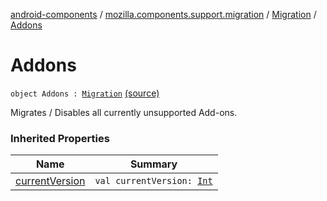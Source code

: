 [android-components](../../index.md) / [mozilla.components.support.migration](../index.md) / [Migration](index.md) / [Addons](./-addons.md)

# Addons

`object Addons : `[`Migration`](index.md) [(source)](https://github.com/mozilla-mobile/android-components/blob/master/components/support/migration/src/main/java/mozilla/components/support/migration/FennecMigrator.kt#L100)

Migrates / Disables all currently unsupported Add-ons.

### Inherited Properties

| Name | Summary |
|---|---|
| [currentVersion](current-version.md) | `val currentVersion: `[`Int`](https://kotlinlang.org/api/latest/jvm/stdlib/kotlin/-int/index.html) |
